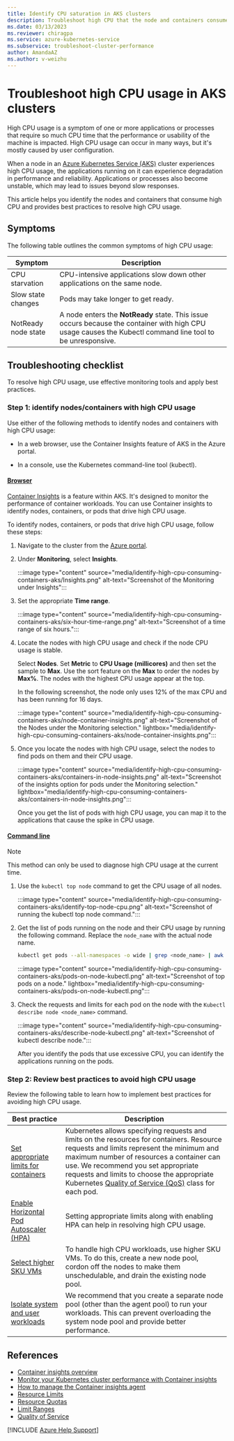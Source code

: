 ```yaml
---
title: Identify CPU saturation in AKS clusters
description: Troubleshoot high CPU that the node and containers consume in an AKS cluster.
ms.date: 03/13/2023
ms.reviewer: chiragpa
ms.service: azure-kubernetes-service
ms.subservice: troubleshoot-cluster-performance
author: AmandaAZ
ms.author: v-weizhu
---
```

# Troubleshoot high CPU usage in AKS clusters

High CPU usage is a symptom of one or more applications or processes that require so much CPU time that the performance or usability of the machine is impacted. High CPU usage can occur in many ways, but it's mostly caused by user configuration.

When a node in an [Azure Kubernetes Service (AKS)](/azure/aks/intro-kubernetes) cluster experiences high CPU usage, the applications running on it can experience degradation in performance and reliability. Applications or processes also become unstable, which may lead to issues beyond slow responses.

This article helps you identify the nodes and containers that consume high CPU and provides best practices to resolve high CPU usage.

## Symptoms

The following table outlines the common symptoms of high CPU usage:

|Symptom | Description |
|---|---|
|CPU starvation|CPU-intensive applications slow down other applications on the same node.|
|Slow state changes|Pods may take longer to get ready.|
|NotReady node state|A node enters the **NotReady** state. This issue occurs because the container with high CPU usage causes the Kubectl command line tool to be unresponsive.|

## Troubleshooting checklist

To resolve high CPU usage, use effective monitoring tools and apply best practices.

### Step 1: identify nodes/containers with high CPU usage

Use either of the following methods to identify nodes and containers with high CPU usage:

- In a web browser, use the Container Insights feature of AKS in the Azure portal.

- In a console, use the Kubernetes command-line tool (kubectl).

#### [Browser](#tab/browser)

[Container Insights](/azure/azure-monitor/containers/container-insights-overview) is a feature within AKS. It's designed to monitor the performance of container workloads. You can use Container insights to identify nodes, containers, or pods that drive high CPU usage.

To identify nodes, containers, or pods that drive high CPU usage, follow these steps:

1. Navigate to the cluster from the [Azure portal](https://portal.azure.com).

1. Under **Monitoring**, select **Insights**.

   :::image type="content" source="media/identify-high-cpu-consuming-containers-aks/Insights.png" alt-text="Screenshot of the Monitoring under Insights":::

1. Set the appropriate **Time range**.

   :::image type="content" source="media/identify-high-cpu-consuming-containers-aks/six-hour-time-range.png" alt-text="Screenshot of a time range of six hours.":::

1. Locate the nodes with high CPU usage and check if the node CPU usage is stable.

    Select **Nodes**. Set **Metric** to **CPU Usage (millicores)** and then set the sample to **Max**. Use the sort feature on the **Max** to order the nodes by **Max%**. The nodes with the highest CPU usage appear at the top.

    In the following screenshot, the node only uses 12% of the max CPU and has been running for 16 days.

    :::image type="content" source="media/identify-high-cpu-consuming-containers-aks/node-container-insights.png" alt-text="Screenshot of the Nodes under the Monitoring selection." lightbox="media/identify-high-cpu-consuming-containers-aks/node-container-insights.png":::

1. Once you locate the nodes with high CPU usage, select the nodes to find pods on them and their CPU usage.

    :::image type="content" source="media/identify-high-cpu-consuming-containers-aks/containers-in-node-insights.png" alt-text="Screenshot of the insights option for pods under the Monitoring selection." lightbox="media/identify-high-cpu-consuming-containers-aks/containers-in-node-insights.png":::

    Once you get the list of pods with high CPU usage, you can map it to the applications that cause the spike in CPU usage.

#### [Command line](#tab/command-line)

> [!NOTE]
> This method can only be used to diagnose high CPU usage at the current time.

1. Use the `kubectl top node` command to get the CPU usage of all nodes.

    :::image type="content" source="media/identify-high-cpu-consuming-containers-aks/identify-top-node-cpu.png" alt-text="Screenshot of running the kubectl top node command.":::

1. Get the list of pods running on the node and their CPU usage by running the following command. Replace the `node_name` with the actual node name.

    ```bash
    kubectl get pods --all-namespaces -o wide | grep <node_name> | awk '{print $1" "$2}' | xargs -n2 kubectl top pods --no-headers --namespace | sort -t ' ' --key 2 --numeric --reverse
   ```

    :::image type="content" source="media/identify-high-cpu-consuming-containers-aks/pods-on-node-kubectl.png" alt-text="Screenshot of top pods on a node." lightbox="media/identify-high-cpu-consuming-containers-aks/pods-on-node-kubectl.png":::

1. Check the requests and limits for each pod on the node with the `Kubectl describe node <node_name>` command.

    :::image type="content" source="media/identify-high-cpu-consuming-containers-aks/describe-node-kubectl.png" alt-text="Screenshot of kubectl describe node.":::

    After you identify the pods that use excessive CPU, you can identify the applications running on the pods.

### Step 2: Review best practices to avoid high CPU usage

Review the following table to learn how to implement best practices for avoiding high CPU usage.

| Best practice | Description |
|---|---|
|[Set appropriate limits for containers](https://kubernetes.io/docs/concepts/configuration/manage-resources-containers/)|Kubernetes allows specifying requests and limits on the resources for containers. Resource requests and limits represent the minimum and maximum number of resources a container can use. We recommend you set appropriate requests and limits to choose the appropriate Kubernetes [Quality of Service (QoS)](https://kubernetes.io/docs/tasks/configure-pod-container/quality-service-pod/) class for each pod. |
|[Enable Horizontal Pod Autoscaler (HPA)](/azure/aks/concepts-scale)|Setting appropriate limits along with enabling HPA can help in resolving high CPU usage.|
|[Select higher SKU VMs](https://azure.microsoft.com/pricing/details/virtual-machines/series/)|To handle high CPU workloads, use higher SKU VMs. To do this, create a new node pool, cordon off the nodes to make them unschedulable, and drain the existing node pool.|
|[Isolate system and user workloads](/azure/aks/use-system-pools)|We recommend that you create a separate node pool (other than the agent pool) to run your workloads. This can prevent overloading the system node pool and provide better performance.|

## References

- [Container insights overview](/azure/azure-monitor/containers/container-insights-overview)
- [Monitor your Kubernetes cluster performance with Container insights](/azure/azure-monitor/containers/container-insights-analyze)
- [How to manage the Container insights agent](/azure/azure-monitor/containers/container-insights-manage-agent)
- [Resource Limits](https://kubernetes.io/docs/concepts/configuration/manage-resources-containers/)
- [Resource Quotas](https://kubernetes.io/docs/concepts/policy/resource-quotas/)
- [Limit Ranges](https://kubernetes.io/docs/concepts/policy/limit-range/)
- [Quality of Service](https://kubernetes.io/docs/tasks/configure-pod-container/quality-service-pod/)


[!INCLUDE [Azure Help Support](../../includes/azure-help-support.md)]
